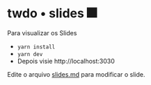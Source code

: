 # twdo • slides 🎆

Para visualizar os Slides

- `yarn install`
- `yarn dev`
- Depois visie http://localhost:3030

Edite o arquivo [slides.md](./slides.md) para modificar o slide.
